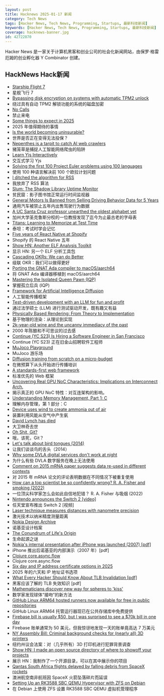 ```yaml
---
layout: post
title: Hacknews 2025-01-17 新闻
category: Tech News
tags: [Hacker News, Tech News, Programming, Startups, 最新科技新闻]
keywords: [Hacker News, Tech News, Programming, Startups, 最新科技新闻]
coverage: hacknews-banner.jpg
id: 42722870
---
```


Hacker News 是一家关于计算机黑客和创业公司的社会化新闻网站，由保罗·格雷厄姆的创业孵化器 Y Combinator 创建。

## HackNews Hack新闻

- [Starship Flight 7](https://www.spacex.com/launches/mission/?missionId=starship-flight-7?submit)
- 星舰飞行 7
- [Bypassing disk encryption on systems with automatic TPM2 unlock](https://oddlama.org/blog/bypassing-disk-encryption-with-tpm2-unlock/)
- 绕过具有自动 TPM2 解锁功能的系统的磁盘加密
- [No Calls](https://keygen.sh/blog/no-calls/)
- 禁止来电
- [Some things to expect in 2025](https://lwn.net/Articles/1003780/)
- 2025 年值得期待的事情
- [Is the world becoming uninsurable?](https://charleshughsmith.substack.com/p/is-the-world-becoming-uninsurable)
- 世界是否正在变得无法投保？
- [Nepenthes is a tarpit to catch AI web crawlers](https://zadzmo.org/code/nepenthes/)
- 猪笼草是捕捉人工智能网络爬虫的陷阱
- [Learn Yjs Interactively](https://learn.yjs.dev/)
- 交互式学习 Yjs
- [Solving the first 100 Project Euler problems using 100 languages](https://github.com/jaredkrinke/100-languages)
- 使用 100 种语言解决前 100 个欧拉计划问题
- [I ditched the algorithm for RSS](https://joeyehand.com/blog/2025/01/15/i-ditched-the-algorithm-for-rssand-you-should-too/)
- 我放弃了 RSS 算法
- [Slum: The Shadow Library Uptime Monitor](https://open-slum.org/)
- 贫民窟：影子图书馆正常运行时间监视器
- [General Motors Is Banned from Selling Driving Behavior Data for 5 Years](https://www.nytimes.com/2025/01/16/technology/general-motors-driving-data-settlement.html)
- 通用汽车被禁止五年内出售驾驶行为数据
- [A UC Santa Cruz professor unearthed the oldest alphabet yet](https://www.universityofcalifornia.edu/news/how-uc-santa-cruz-professor-unearthed-oldest-alphabet-yet)
- 加州大学圣克鲁斯分校的一位教授发现了迄今为止最古老的字母表
- [Titans: Learning to Memorize at Test Time](https://arxiv.org/abs/2501.00663)
- 泰坦：考试时学会记忆
- [Five years of React Native at Shopify](https://shopify.engineering/five-years-of-react-native-at-shopify)
- Shopify 的 React Native 五年
- [Show HN: Another ELF Analysis Toolkit](https://github.com/M3rcuryLake/Nyxelf)
- 显示 HN: 另一个 ELF 分析工具包
- [Cascading OKRs: We can do Better](https://jessitron.com/2025/01/12/cascading-okrs-we-can-do-better/)
- 级联 OKR：我们可以做得更好
- [Porting the GNAT Ada compiler to macOS/aarch64](https://briancallahan.net/blog/20250112.html)
- 将 GNAT Ada 编译器移植到 macOS/aarch64
- [Mastering the Isolated Queen Pawn (IQP)](https://lichess.org/@/hari2209/blog/mastering-the-isolated-queen-pawn-iqp-an-in-depth-guide/0qxcMAbV)
- 掌握孤立后兵 (IQP)
- [Framework for Artificial Intelligence Diffusion](https://www.federalregister.gov/documents/2025/01/15/2025-00636/framework-for-artificial-intelligence-diffusion)
- 人工智能传播框架
- [Test-driven development with an LLM for fun and profit](https://blog.yfzhou.fyi/posts/tdd-llm/)
- 通过法学硕士 (LLM) 进行测试驱动开发，既有趣又有益
- [Physically Based Rendering: From Theory to Implementation](https://pbr-book.org)
- 基于物理的渲染：从理论到实现
- [2k-year-old wine and the uncanny immediacy of the past](https://resobscura.substack.com/p/2000-year-old-wine-and-the-uncanny)
- 2000 年陈酿和不可思议的过去感
- [Continue (YC S23) Is Hiring a Software Engineer in San Francisco](https://www.ycombinator.com/companies/continue/jobs/smcxRnM-software-engineer)
- Continue (YC S23) 正在旧金山招聘软件工程师
- [MuJoco Playground](https://playground.mujoco.org/)
- MuJoco 游乐场
- [Diffusion training from scratch on a micro-budget](https://github.com/SonyResearch/micro_diffusion)
- 在微预算下从头开始进行传播培训
- [A standards-first web framework](https://nuejs.org/blog/standards-first-web-framework/)
- 标准优先的 Web 框架
- [Uncovering Real GPU NoC Characteristics: Implications on Interconnect Arch.](https://people.ece.ubc.ca/aamodt/publications/papers/realgpu-noc.micro2024.pdf)
- 揭示真正的 GPU NoC 特性：对互连架构的影响。
- [Understanding Memory Management, Part 1: C](https://educatedguesswork.org/posts/memory-management-1/)
- 理解内存管理，第 1 部分：C
- [Device uses wind to create ammonia out of air](https://spectrum.ieee.org/ammonia-fuel-2670794408)
- 装置利用风能从空气中产生氨
- [David Lynch has died](https://variety.com/2025/film/news/david-lynch-dead-director-blue-velvet-twin-peaks-1236276106/)
- 大卫林奇去世
- [Oh Shit, Git?](https://ohshitgit.com/)
- 哦，该死，Git？
- [Let's talk about bird tongues (2014)](https://toughlittlebirds.com/2014/11/20/lets-talk-about-bird-tongues/)
- 让我们谈谈鸟的舌头（2014）
- [Why some DVLA digital services don't work at night](https://dafyddvaughan.uk/blog/2025/why-some-dvla-digital-services-dont-work-at-night/)
- 为什么有些 DVLA 数字服务在晚上无法使用
- [Comment on 2015 mRNA paper suggests data re-used in different contexts](https://pubpeer.com/publications/323E84675EB2E849C56097D73D55FD#1)
- 对 2015 年 mRNA 论文的评论表明数据在不同情况下被重复使用
- [How can a top scientist be so confidently wrong? R. A. Fisher and smoking (2022)](https://statmodeling.stat.columbia.edu/2022/06/08/how-can-a-top-scientist-be-so-confidently-wrong-r-a-fisher-and-smoking-example/)
- 一位顶尖科学家怎么会如此自信地犯错？ R. A. Fisher 与吸烟 (2022)
- [Nintendo announces the Switch 2 [video]](https://www.youtube.com/watch?v=itpcsQQvgAQ)
- 任天堂宣布推出 Switch 2 [视频]
- [Laser technique measures distances with nanometre precision](https://www.newscientist.com/article/2463645-laser-technique-measures-vast-distances-with-nanometre-precision/)
- 激光技术以纳米精度测量距离
- [Nokia Design Archive](https://nokiadesignarchive.aalto.fi)
- 诺基亚设计档案
- [The Conundrum of Life's Origin](https://nautil.us/the-incredible-conundrum-of-lifes-origin-1178890/)
- 生命起源之谜
- [Nokia's internal presentation after iPhone was launched (2007) [pdf]](https://nokia-apple-iphone-was-launched-presentation.tiiny.site/)
- iPhone 推出后诺基亚的内部演示（2007 年）[pdf]
- [Clojure core.async.flow](https://github.com/clojure/core.async/blob/master/doc/flow.md)
- Clojure core.async.flow
- [Six day and IP address certificate options in 2025](https://letsencrypt.org/2025/01/16/6-day-and-ip-certs/)
- 2025 年的六天和 IP 地址证书选项
- [What Every Hacker Should Know About TLB Invalidation [pdf]](https://grsecurity.net/h2hc_2024_what_every_hacker_should_know_TLB_invalidation.pdf)
- 黑客应该了解的 TLB 失效知识 [pdf]
- [Mathematicians discover new way for spheres to 'kiss'](https://www.quantamagazine.org/mathematicians-discover-new-way-for-spheres-to-kiss-20250115/)
- 数学家发现球体“接吻”的新方法
- [GitHub Linux ARM64 hosted runners now available for free in public repositories](https://github.blog/changelog/2025-01-16-linux-arm64-hosted-runners-now-available-for-free-in-public-repositories-public-preview/)
- GitHub Linux ARM64 托管运行器现已在公共存储库中免费提供
- [Firebase bill is usually $50, but I was surprised to see a $70k bill in one day](https://twitter.com/tamarajtran/status/1880036092906467841)
- Firebase 账单通常为 50 美元，但我惊讶地发现一天的账单竟高达 7 万美元
- [NY Assembly Bill: Criminal background checks for (nearly all) 3D printers](https://www.nysenate.gov/legislation/bills/2025/A2228)
- 纽约州议会法案：对（几乎所有）3D 打印机进行犯罪背景调查
- [Show HN: I made an open source directory of where to showoff your projects](https://github.com/KingMenes/awesome-launch)
- 展示 HN：我制作了一个开源目录，可以在其中展示你的项目
- [Qantas South Africa flights delayed by falling debris from SpaceX rockets](https://www.theguardian.com/business/2025/jan/14/qantas-flights-delayed-spacex-falling-debris-sydney-to-johannesburg)
- 澳洲航空南非航班因 SpaceX 火箭坠落碎片而延误
- [Setting Up an RK3588 SBC QEMU Hypervisor with ZFS on Debian](https://blog.kumio.org/posts/2025/01/bananapim7-hvm.html)
- 在 Debian 上使用 ZFS 设置 RK3588 SBC QEMU 虚拟机管理程序

